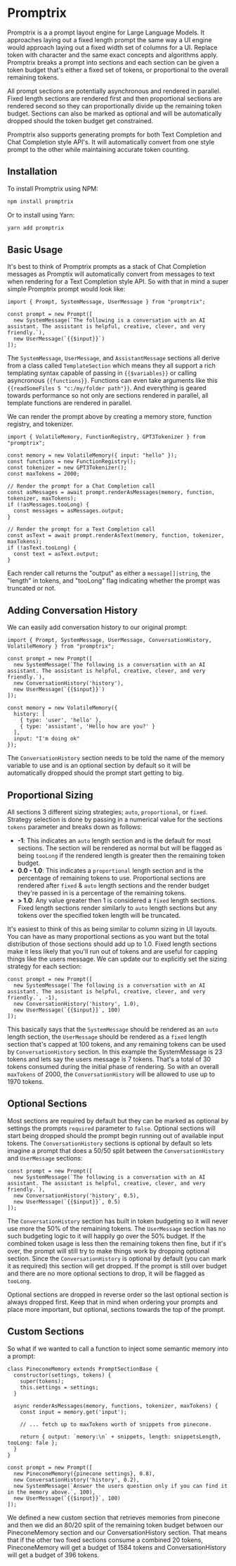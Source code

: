 # Promptrix
Promptrix is a a prompt layout engine for Large Language Models. It approaches laying out a fixed length prompt the same way a UI engine would approach laying out a fixed width set of columns for a UI. Replace token with character and the same exact concepts and algorithms apply. Promptrix breaks a prompt into sections and each section can be given a token budget that's either a fixed set of tokens, or proportional to the overall remaining tokens.

All prompt sections are potentially asynchronous and rendered in parallel. Fixed length sections are rendered first and then proportional sections are rendered second so they can proportionally divide up the remaining token budget. Sections can also be marked as optional and will be automatically dropped should the token budget get constrained.

Promptrix also supports generating prompts for both Text Completion and Chat Completion style API's. It will automatically convert from one style prompt to the other while maintaining accurate token counting.

## Installation
To install Promptrix using NPM:

```Bash
npm install promptrix
```

Or to install using Yarn:

```Bash
yarn add promptrix
```

## Basic Usage
It's best to think of Promptrix prompts as a stack of Chat Completion messages as Promptix will automatically convert from messages to text when rendering for a Text Completion style API. So with that in mind a super simple Promptrix prompt would look like:

```JS
import { Prompt, SystemMessage, UserMessage } from "promptrix";

const prompt = new Prompt([
  new SystemMessage(`The following is a conversation with an AI assistant. The assistant is helpful, creative, clever, and very friendly.`),
  new UserMessage(`{{$input}}`)
]);
```

The `SystemMessage`, `UserMessage`, and `AssistantMessage` sections all derive from a class called `TemplateSection` which means they all support a rich templating syntax capable of passing in `{{$variables}}` or calling asyncronous `{{functions}}`. Functions can even take arguments like this `{{readSomeFiles 5 "c:/my/folder path"}}`. And everything is geared towards performance so not only are sections rendered in parallel, all template functions are rendered in parallel.

We can render the prompt above by creating a memory store, function registry, and tokenizer.

```JS
import { VolatileMemory, FunctionRegistry, GPT3Tokenizer } from "promptrix";

const memory = new VolatileMemory({ input: "hello" });
const functions = new FunctionRegistry();
const tokenizer = new GPT3Tokenizer();
const maxTokens = 2000;

// Render the prompt for a Chat Completion call
const asMessages = await prompt.renderAsMessages(memory, function, tokenizer, maxTokens);
if (!asMessages.tooLong) {
  const messages = asMessages.output;
}

// Render the prompt for a Text Completion call
const asText = await prompt.renderAsText(memory, function, tokenizer, maxTokens);
if (!asText.tooLong) {
  const text = asText.output;
}
```

Each render call returns the "output" as either a `message[]|string`, the "length" in tokens, and "tooLong" flag indicating whether the prompt was truncated or not.

## Adding Conversation History
We can easily add conversation history to our original prompt:

```JS
import { Prompt, SystemMessage, UserMessage, ConversationHistory, VolatileMemory } from "promptrix";

const prompt = new Prompt([
  new SystemMessage(`The following is a conversation with an AI assistant. The assistant is helpful, creative, clever, and very friendly.`),
  new ConversationHistory('history'),
  new UserMessage(`{{$input}}`)
]);

const memory = new VolatileMemory({
  history: [
    { type: 'user', 'hello' },
    { type: 'assistant', 'Hello how are you?' }
  ],
  input: "I'm doing ok"
});

```

The `ConversationHistory` section needs to be told the name of the memory variable to use and is an optional section by default so it will be automatically dropped should the prompt start getting to big.

## Proportional Sizing
All sections 3 different sizing strategies; `auto`, `proportional`, or `fixed`. Strategy selection is done by passing in a numerical value for the sections `tokens` parameter and breaks down as follows:

- **-1**: This indicates an `auto` length section and is the default for most sections. The section will be rendered as normal but will be flagged as being `tooLong` if the rendered length is greater then the remaining token budget.
- **0.0 - 1.0**: This indicates a `proportional` length section and is the percentage of remaining tokens to use. Proportional sections are rendered after `fixed` & `auto` length sections and the render budget they're passed in is a percentage of the remaining tokens.
- **> 1.0**: Any value greater then 1 is considered a `fixed` length sections. Fixed length sections render similarly to `auto` length sections but any tokens over the specified token length will be truncated.

It's easiest to think of this as being similar to column sizing in UI layouts. You can have as many proportional sections as you want but the total distribution of those sections should add up to 1.0. Fixed length sections make it less likely that you'll run out of tokens and are useful for capping things like the users message. We can update our to explicitly set the sizing strategy for each section:

```JS
const prompt = new Prompt([
  new SystemMessage(`The following is a conversation with an AI assistant. The assistant is helpful, creative, clever, and very friendly.`, -1),
  new ConversationHistory('history', 1.0),
  new UserMessage(`{{$input}}`, 100)
]);
```

This basically says that the `SystemMessage` should be rendered as an `auto` length section, the `UserMessage` should be rendered as a `fixed` length section that's capped at 100 tokens, and any remaining tokens can be used by `ConversationHistory` section. In this example the SystemMessage is 23 tokens and lets say the users message is 7 tokens. That's a total of 30 tokens consumed during the initial phase of rendering. So with an overall `maxTokens` of 2000, the `ConversationHistory` will be allowed to use up to 1970 tokens.

## Optional Sections
Most sections are required by default but they can be marked as optional by settings the prompts `required` parameter to `false`. Optional sections will start being dropped should the prompt begin running out of available input tokens. The `ConversationHistory` sections is optional by default so lets imagine a prompt that does a 50/50 split between the `ConversationHistory` and `UserMessage` sections:

```JS
const prompt = new Prompt([
  new SystemMessage(`The following is a conversation with an AI assistant. The assistant is helpful, creative, clever, and very friendly.`),
  new ConversationHistory('history', 0.5),
  new UserMessage(`{{$input}}`, 0.5)
]);
```

The `ConversationHistory` section has built in token budgeting so it will never use more the 50% of the remaining tokens. The `UserMessage` section has no such budgeting logic to it will happily go over the 50% budget. If the combined token usage is less then the remaining tokens then fine, but if it's over, the prompt will still try to make things work by dropping optional section. Since the `ConversationHistory` is optional by default (you can mark it as required) this section will get dropped. If the prompt is still over budget and there are no more optional sections to drop, it will be flagged as `tooLong`.

Optional sections are dropped in reverse order so the last optional section is always dropped first. Keep that in mind when ordering your prompts and place more important, but optional, sections towards the top of the prompt.

## Custom Sections
So what if we wanted to call a function to inject some semantic memory into a prompt:

```JS
class PineconeMemory extends PromptSectionBase {
  constructor(settings, tokens) {
    super(tokens);
    this.settings = settings;
  }

  async renderAsMessages(memory, functions, tokenizer, maxTokens) {
    const input = memory.get('input');

    // ... fetch up to maxTokens worth of snippets from pinecone.

    return { output: `memory:\n` + snippets, length: snippetsLength, tooLong: fale };
  }
}

const prompt = new Prompt([
  new PineconeMemory({pinecone settings}, 0.8),
  new ConversationHistory('history', 0.2),
  new SystemMessage(`Answer the users question only if you can find it in the memory above.`, 100),
  new UserMessage(`{{$input}}`, 100)
]);
```

We defined a new custom section that retrieves memories from pinecone and then we did an 80/20 split of the remaining token budget betwoen our PineconeMemory section and our ConversationHistory section. That means that if the other two fixed sections consume a combined 20 tokens, PineconeMemory will get a budget of 1584 tokens and ConversationHistory will get a budget of 396 tokens.
